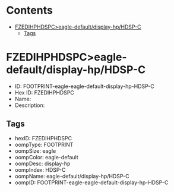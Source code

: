 



Contents
========

* [FZEDIHPHDSPC>eagle-default/display-hp/HDSP-C](#fzedihphdspceagle-defaultdisplay-hphdsp-c)
	* [Tags](#tags)

# FZEDIHPHDSPC>eagle-default/display-hp/HDSP-C

- ID: FOOTPRINT-eagle-eagle-default-display-hp-HDSP-C
- Hex ID: FZEDIHPHDSPC
- Name: 
- Description: 

## Tags

- hexID: FZEDIHPHDSPC
- oompType: FOOTPRINT
- oompSize: eagle
- oompColor: eagle-default
- oompDesc: display-hp
- oompIndex: HDSP-C
- oompName: eagle-default/display-hp/HDSP-C
- oompID: FOOTPRINT-eagle-eagle-default-display-hp-HDSP-C
